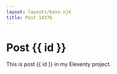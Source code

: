 ```yaml
---
layout: layouts/base.njk
title: Post 14376
---
```


# Post {{ id }}

This is post {{ id }} in my Eleventy project.
